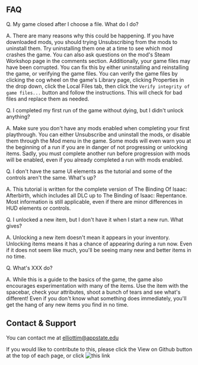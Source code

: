 ## FAQ

Q. My game closed after I choose a file. What do I do?

A. There are many reasons why this could be happening. If you have downloaded mods, you should trying Unsubscribing from the mods to uninstall them.
Try uninstalling them one at a time to see which mod crashes the game. You can also ask questions on the mod's Steam Workshop page in the comments section.
Additionally, your game files may have been corrupted. You can fix this by either uninstalling and reinstalling the game, or verifying the game files.
You can verify the game files by clicking the cog wheel on the game's Library page, clicking Properties in the drop down, click the Local Files tab, 
then click the ```Verify integrity of game files...``` button and follow the instructions. This will check for bad files and replace them as needed.

Q. I completed my first run of the game without dying, but I didn't unlock anything?

A. Make sure you don't have any mods enabled when completing your first playthrough. You can either Unsubscribe and uninstall the mods, or disable them through
the Mod menu in the game. Some mods will even warn you at the beginning of a run if you are in danger of not progressing or unlocking items.
Sadly, you must complete another run before progression with mods will be enabled, even if you already completed a run with mods enabled. 

Q. I don't have the same UI elements as the tutorial and some of the controls aren't the same. What's up?

A. This tutorial is written for the complete version of The Binding Of Isaac: Afterbirth, which includes all DLC up to The Binding of Isaac: Repentance.
Most information is still applicable, even if there are minor differences in HUD elements or controls. 

Q. I unlocked a new item, but I don't have it when I start a new run. What gives?

A. Unlocking a new item doesn't mean it appears in your inventory. Unlocking items means it has a chance of appearing during a run now.
Even if it does not seem like much, you'll be seeing many new and better items in no time.

Q. What's XXX do?

A. While this is a guide to the basics of the game, the game also encourages experimentation with many of the items. Use the item with the spacebar,
check your attributes, shoot a bunch of tears and see what's different! Even if you don't know what something does immediately, you'll get the hang
of any new items you find in no time.

## Contact & Support

You can contact me at elliottim@appstate.edu

If you would like to contribute to this, please click the View on Github button at the top of each page, or click ![this link](https://github.com/elliottim/elliottim.github.io)

